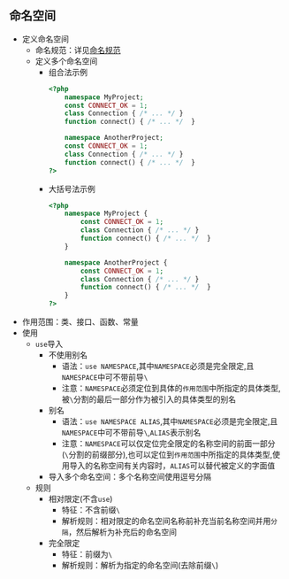 ## 命名空间
* 定义命名空间
    * 命名规范：详见[命名规范](./命名规范) 
    * 定义多个命名空间
        * 组合法示例
            ```php
            <?php
                namespace MyProject;
                const CONNECT_OK = 1;
                class Connection { /* ... */ }
                function connect() { /* ... */  }

                namespace AnotherProject;
                const CONNECT_OK = 1;
                class Connection { /* ... */ }
                function connect() { /* ... */  }
            ?>
            ```
        * 大括号法示例
            ```php
            <?php
                namespace MyProject {
                    const CONNECT_OK = 1;
                    class Connection { /* ... */ }
                    function connect() { /* ... */  }
                }

                namespace AnotherProject {
                    const CONNECT_OK = 1;
                    class Connection { /* ... */ }
                    function connect() { /* ... */  }
                }
            ?>
            ```
* 作用范围：类、接口、函数、常量 
* 使用
    * `use`导入
        * 不使用别名
            * 语法：`use NAMESPACE`,其中`NAMESPACE`必须是完全限定,且`NAMESPACE`中可不带前导`\`
            * 注意：`NAMESPACE`必须定位到具体的`作用范围`中所指定的具体类型,被`\`分割的最后一部分作为被引入的具体类型的别名
        * 别名
            * 语法：`use NAMESPACE ALIAS`,其中`NAMESPACE`必须是完全限定,且`NAMESPACE`中可不带前导`\`,`ALIAS`表示别名 
            * 注意：`NAMESPACE`可以仅定位完全限定的名称空间的前面一部分(`\`分割的前缀部分),也可以定位到`作用范围`中所指定的具体类型,使用导入的名称空间有关内容时，`ALIAS`可以替代被定义的字面值 
        * 导入多个命名空间：多个名称空间使用逗号分隔
    * 规则
        * 相对限定(不含`use`)
            * 特征：不含前缀`\`
            * 解析规则：相对限定的命名空间名称前补充当前名称空间并用`分隔`，然后解析为补充后的命名空间
        * 完全限定
            * 特征：前缀为`\`
            * 解析规则：解析为指定的命名空间(去除前缀`\`) 

